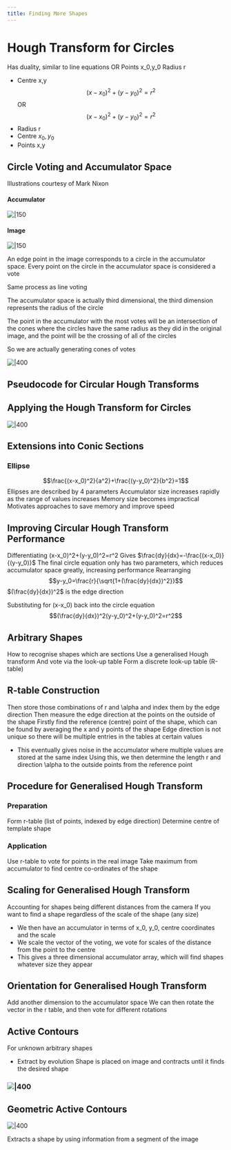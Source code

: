 ```yaml
---
title: Finding More Shapes
---
```


# Hough Transform for Circles
Has duality, similar to line equations
OR
Points x_0,y_0
Radius r
- Centre x,y
$$(x-x_0)^2+(y-y_0)^2=r^2$$
OR
$$(x-x_0)^2+(y-y_0)^2=r^2$$
- Radius r
- Centre $x_0,y_0$
- Points x,y
## Circle Voting and Accumulator Space
Illustrations courtesy of Mark Nixon
#### Accumulator
 ![|150](https://remnote-user-data.s3.amazonaws.com/Xh747k5sUlB3PbfyJANIIc8w7rVzcA0R3_cYFPEJt_Tb3rrnwhQ72t3y7fMoZJdRFbcOCjgO4qcPbSm7dBoFZDzjCYDQjCbLa8XrrCXYGILPr9c2Qafuq4hyR5kNQ-ci.png) 
#### Image
![|150](https://remnote-user-data.s3.amazonaws.com/f4wCMbV9KIQbeV4XcQC0c_DY5zTJJCvd4gX5vG4Mp08eApJ0AAKCXM3ww9LrcHvyvlQoSEJBKztBIlljQUfzIc0GvqnTmLhPqf9tFwcCU_3OcI_t4Y6zkWljiP7KP-C4.png) 

An edge point in the image corresponds to a circle in the accumulator space. Every point on the circle in the accumulator space is considered a vote

Same process as line voting

The accumulator space is actually third dimensional, the third dimension represents the radius of the circle

The point in the accumulator with the most votes will be an intersection of the cones where the circles have the same radius as they did in the original image, and the point will be the crossing of all of the circles

So we are actually generating cones of votes

![|400](https://remnote-user-data.s3.amazonaws.com/j6dAdtJPCYmYRyNQhfkTh6GDhlpNrqqaMQc6a5eZs-VaXXWCOPRSeJdvAeKEtog1vSCPKpVYPev8VljX312UCpGqIG9L8xdXuOempc5Ihit1L_v5hoV8RanjBxZalDUK.png)
## Pseudocode for Circular Hough Transforms

## Applying the Hough Transform for Circles

![|400](https://remnote-user-data.s3.amazonaws.com/KIZuwV-JzFSX6EqlEYY4W40CDa_NP3o78rOFrkCEMLT7QkP3kk9ba_RgEOPfvJ5yTzwzhJuxHSvqNwe1_yulF0pie4DcMMGZEmmOnFg_2IBc6iGf0BfgNqw8Y2qJMJUM.png)
## Extensions into Conic Sections
### Ellipse
$$\frac{(x-x_0)^2}{a^2}+\frac{(y-y_0)^2}{b^2}=1$$
Ellipses are described by 4 parameters
Accumulator size increases rapidly as the range of values increases
Memory size becomes impractical
Motivates approaches to save memory and improve speed
## Improving Circular Hough Transform Performance
Differentiating (x-x_0)^2+(y-y_0)^2=r^2 
Gives $\frac{dy}{dx}=-\frac{(x-x_0)}{(y-y_0)}$
The final circle equation only has two parameters, which reduces accumulator space greatly, increasing performance 
Rearranging
$$y-y_0=\frac{r}{\sqrt{1+(\frac{dy}{dx})^2}}$$
$(\frac{dy}{dx})^2$ is the edge direction 

Substituting for (x-x_0) back into the circle equation
$$(\frac{dy}{dx})^2(y-y_0)^2+(y-y_0)^2=r^2$$
## Arbitrary Shapes
How to recognise shapes which are sections
Use a generalised Hough transform
And vote via the look-up table
Form a discrete look-up table (R-table)
## R-table Construction
Then store those combinations of r and \alpha and index them by the edge direction
Then measure the edge direction at the points on the outside of the shape
Firstly find the reference (centre) point of the shape, which can be found by averaging the x and y points of the shape
Edge direction is not unique so there will be multiple entries in the tables at certain values
- This eventually gives noise in the accumulator where multiple values are stored at the same index
Using this, we then determine the length r and direction \alpha to the outside points from the reference point
## Procedure for Generalised Hough Transform
### Preparation
Form r-table (list of points, indexed by edge direction)
Determine centre of template shape
### Application
Use r-table to vote for points in the real image
Take maximum from accumulator to find centre co-ordinates of the shape

## Scaling for Generalised Hough Transform
Accounting for shapes being different distances from the camera
If you want to find a shape regardless of the scale of the shape (any size)
- We then have an accumulator in terms of x_0, y_0, centre coordinates and the scale
- We scale the vector of the voting, we vote for scales of the distance from the point to the centre
- This gives a three dimensional accumulator array, which will find shapes whatever size they appear
## Orientation for Generalised Hough Transform
Add another dimension to the accumulator space
We can then rotate the vector in the r table, and then vote for different rotations 
## Active Contours
For unknown arbitrary shapes
- Extract by evolution
Shape is placed on image and contracts until it finds the desired shape
### ![|400](https://remnote-user-data.s3.amazonaws.com/E1DhNW3SkqoDyi97zqV9rDm9QC8UVhnHQ4JlsWM8jR99PTVQVrxTRKwrDuevQyOB_qUcNAWiLwIZn8m9RlwwxVJ_BI7ZRyAUhVRnCkd2zDXp1LIC0MccIistS_GEF-H8.png) 
## Geometric Active Contours

![|400](https://remnote-user-data.s3.amazonaws.com/6ybzufr_PzCsE4uqOmLASxvukwViDqtUTFhm1CJpPT9bRU5Y0ZkpsFIs4gu9n6TTNwvkEYPyiApsvQG9pbYIK-q-oTAKq7k8gHyQjjn-eRPqXJdzWlsGr6R4G7v3aCpg.png)

Extracts a shape by using information from a segment of the image